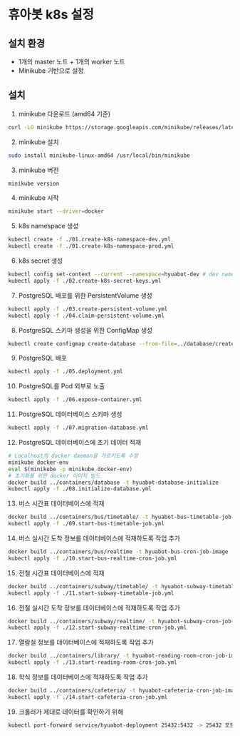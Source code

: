 # 휴아봇 k8s 설정

## 설치 환경
* 1개의 master 노드 + 1개의 worker 노드
* Minikube 기반으로 설정

## 설치
1. minikube 다운로드 (amd64 기준)
```bash
curl -LO minikube https://storage.googleapis.com/minikube/releases/latest/minikube-linux-amd64
```

2. minikube 설치
```bash
sudo install minikube-linux-amd64 /usr/local/bin/minikube
```

3. minikube 버전
```bash
minikube version
```

4. minikube 시작
```bash
minikube start --driver=docker
```

5. k8s namespace 생성
```bash
kubectl create -f ./01.create-k8s-namespace-dev.yml
kubectl create -f ./01.create-k8s-namespace-prod.yml
```

6. k8s secret 생성
```bash
kubectl config set-context --current --namespace=hyuabot-dev # dev namespace로 설정
kubectl apply -f ./02.create-k8s-secret-keys.yml
```

7. PostgreSQL 배포를 위한 PersistentVolume 생성
```bash
kubectl apply -f ./03.create-persistent-volume.yml
kubectl apply -f ./04.claim-persistent-volume.yml
```

8. PostgreSQL 스키마 생성을 위한 ConfigMap 생성
```bash
kubectl create configmap create-database --from-file=../database/create_database.sql
```

9. PostgreSQL 배포
```bash
kubectl apply -f ./05.deployment.yml
```

10. PostgreSQL를 Pod 외부로 노출
```bash
kubectl apply -f ./06.expose-container.yml
```

11. PostgreSQL 데이터베이스 스키마 생성
```bash
kubectl apply -f ./07.migration-database.yml
```

12. PostgreSQL 데이터베이스에 초기 데이터 적재
```bash
# Localhost의 docker daemon을 가르키도록 수정
minikube docker-env
eval $(minikube -p minikube docker-env)
# 초기화를 위한 docker 이미지 빌드
docker build ../containers/database -t hyuabot-database-initialize
kubectl apply -f ./08.initialize-database.yml
```

13. 버스 시간표 데이터베이스에 적재
```bash
docker build ../containers/bus/timetable/ -t hyuabot-bus-timetable-job-image
kubectl apply -f ./09.start-bus-timetable-job.yml
```

14. 버스 실시간 도착 정보를 데이터베이스에 적재하도록 작업 추가
```bash
docker build ../containers/bus/realtime -t hyuabot-bus-cron-job-image
kubectl apply -f ./10.start-bus-realtime-cron-job.yml
```

15. 전철 시간표 데이터베이스에 적재
```bash
docker build ../containers/subway/timetable/ -t hyuabot-subway-timetable-job-image
kubectl apply -f ./11.start-subway-timetable-job.yml
```

16. 전철 실시간 도착 정보를 데이터베이스에 적재하도록 작업 추가
```bash
docker build ../containers/subway/realtime/ -t hyuabot-subway-cron-job-image
kubectl apply -f ./12.start-subway-realtime-cron-job.yml
```

17. 열람실 정보를 데이터베이스에 적재하도록 작업 추가
```bash
docker build ../containers/library/ -t hyuabot-reading-room-cron-job-image
kubectl apply -f ./13.start-reading-room-cron-job.yml
```

18. 학식 정보를 데이터베이스에 적재하도록 작업 추가
```bash
docker build ../containers/cafeteria/ -t hyuabot-cafeteria-cron-job-image
kubectl apply -f ./14.start-cafeteria-cron-job.yml
```

19. 크롤러가 제대로 데이터를 확인하기 위해
```bash
kubectl port-forward service/hyuabot-deployment 25432:5432 -> 25432 포트로 데이터베이스 접속 가능
```